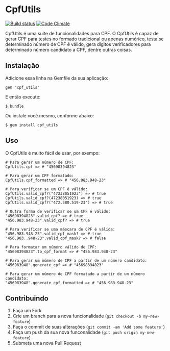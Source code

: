 # CpfUtils
[![Build status](https://secure.travis-ci.org/jacksonpires/cpf_utils.png)](https://secure.travis-ci.org/jacksonpires/cpf_utils)
[![Code Climate](https://codeclimate.com/github/jacksonpires/cpf_utils.png)](https://codeclimate.com/github/jacksonpires/cpf_utils)

CpfUtils é uma suite de funcionalidades para CPF.
O CpfUtils é capaz de gerar CPF para testes no formado tradicional ou apenas numérico, testa se determinado número de CPF é válido, gera dígitos verificadores para determinado número candidato a CPF, dentre outras coisas.

## Instalação

Adicione essa linha na Gemfile da sua aplicação:

    gem 'cpf_utils'

E então execute:

    $ bundle

Ou instale você mesmo, conforme abaixo:

    $ gem install cpf_utils

## Uso

O CpfUtils é muito fácil de usar, por exempo:

    # Para gerar um número de CPF:
    CpfUtils.cpf => # "45698394823"

    # Para gerar um CPF formatado:
    CpfUtils.cpf_formatted => # "456.983.948-23"

    # Para verificar se um CPF é válido:
    CpfUtils.valid_cpf?("47238051923") => # true
    CpfUtils.valid_cpf?(47238051923) => # true
    CpfUtils.valid_cpf?("472.380.519-23") => # true

    # Outra forma de verificar se um CPF é válido:
    "45698394823".valid_cpf? => # true
    "456.983.948-23".valid_cpf? => # true

    # Para verificar se uma máscara de CPF é válida:
    "456.983.948-23".valid_cpf_mask? => # true
    "456.983..948-23".valid_cpf_mask? => # false

    # Para formatar um número válido de CPF:
    "45698394823".to_cpf_format => # "456.983.948-23"

    # Para gerar um número de CPF a partir de um número candidato:
    "456983948".generate_cpf => # "45698394823"

    # Para gerar um número de CPF formatado a partir de um número candidato:
    "456983948".generate_cpf_formatted => # "456.983.948-23"

## Contribuindo

1. Faça um Fork
2. Crie um branch para a nova funcionalidade (`git checkout -b my-new-feature`)
3. Faça o commit de suas alterações  (`git commit -am 'Add some feature'`)
4. Faça um push da sua nova funconalidade (`git push origin my-new-feature`)
5. Submeta uma nova Pull Request
